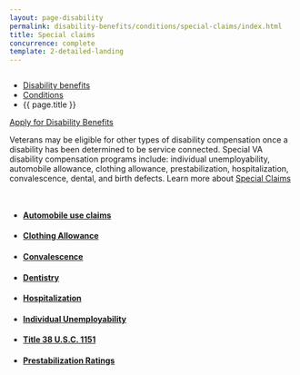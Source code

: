 ```yaml
---
layout: page-disability
permalink: disability-benefits/conditions/special-claims/index.html
title: Special claims
concurrence: complete
template: 2-detailed-landing
---
```


<div class="splash" markdown="0">
<div class="row" markdown="0">
<div class="small-12 columns" markdown="0">

<ul class="breadcrumbs" role="menubar" aria-label="Primary">
<li class="parent"><a href="{{ site.url }}/disability-benefits/">Disability benefits</a></li>
<li class="parent"><a href="{{ site.url }}/disability-benefits/conditions/">Conditions</a></li>
<li class="active">{{ page.title }}</li>
</ul>

</div>
</div>
</div>

<div class="main" role="main" markdown="0">

<div class="action-bar">
  <div class="row">
    <div class="small-12 columns">
      <a class="usa-button-primary" href="{{ site.url}}/disability-benefits/get/">Apply for Disability Benefits</a>
    </div>
  </div>  
</div>

<div class="section one" markdown="0">
<div class="primary" markdown="0">
<div class="row" markdown="0">
<div class="small-12 columns" markdown="1">

Veterans may be eligible for other types of disability compensation once a disability has been determined to be service connected. Special VA disability compensation programs include: individual unemployability, automobile allowance, clothing allowance, prestabilization, hospitalization, convalescence, dental, and birth defects.
Learn more about [Special Claims](http://www.va.gov/opa/publications/benefits_book/benefits_chap02.asp)


</div>
</div>
</div>

<div class="navigation">
<div class="row">
<div class="small-12 columns">

<ul class="small-block-grid-1 medium-block-grid-3 cards small">

<li>
<a href="{{ site.url }}/disability-benefits/conditions/special-claims/automobile/">
<h4>Automobile use claims</h4>
</a>
</li>


<li>
<a href="{{ site.url }}/disability-benefits/conditions/special-claims/clothing/">
<h4>Clothing Allowance</h4>
</a>
</li>

<li>
<a href="{{ site.url }}/disability-benefits/conditions/special-claims/convalescence/">
<h4>Convalescence</h4>
</a>
</li>

<li>
<a href="{{ site.url }}/disability-benefits/conditions/special-claims/dentistry/">
<h4>Dentistry</h4>
</a>
</li>

<li>
<a href="{{ site.url }}/disability-benefits/conditions/special-claims/hospitalization/">
<h4>Hospitalization</h4>
</a>
</li>

<li>
<a href="{{ site.url }}/disability-benefits/conditions/special-claims/individual-unemployability">
<h4>Individual Unemployability</h4>
</a>
</li>

<li>
<a href="{{ site.url }}/disability-benefits/conditions/special-claims/title-38-USC-1151/">
<h4>Title 38 U.S.C. 1151</h4>
</a>
</li>

<li>
<a href="{{ site.url }}/disability-benefits/conditions/special-claims/prestabilization/">
<h4>Prestabilization Ratings</h4>
</a>
</li>

</ul>
</div>
</div>
</div>

</div>

</div>

